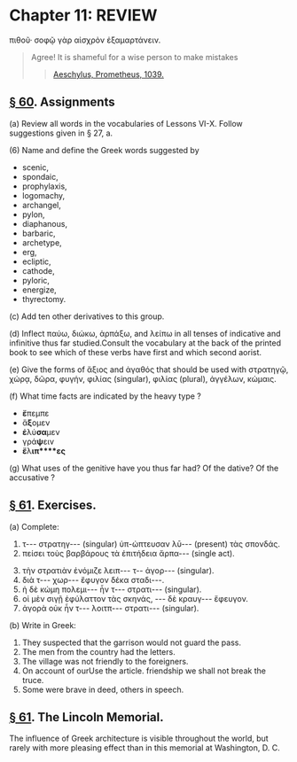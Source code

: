 # Chapter 11: REVIEW




<quote><l part="F">πιθοῦ· σοφῷ γὰρ αἰσχρὸν ἐξαμαρτάνειν.

>  Agree! It is shameful for a wise person to make mistakes<br/>
>> [Aeschylus, Prometheus, 1039.](https://scaife.perseus.org/reader/urn:cts:greekLit:tlg0085.tlg003.perseus-grc2:1039/)



## [§ 60](#para60). Assignments




(a) Review all words in the vocabularies of Lessons VI-X. Follow suggestions given in § 27, a.



(6) Name and define the Greek words suggested by

- scenic, 
- spondaic, 
- prophylaxis, 
- logomachy, 
- archangel, 
- pylon,
- diaphanous, 
- barbaric, 
- archetype, 
- erg, 
- ecliptic, 
- cathode,
- pyloric, 
- energize, 
- thyrectomy.




(c) Add ten other derivatives to this group.



(d) Inflect παύω, διώκω, ἁρπάξω, and λείπω in all tenses
of indicative and infinitive thus far studied.<note>Consult the vocabulary at the back of the printed book to see which of these verbs have first and which second aorist.</note>



(e) Give the forms of ἄξιος and ἀγαθός that should be
used with στρατηγῷ, χώρᾳ, δῶρα, φυγήν, φιλίας (singular),
φιλίας (plural), ἀγγέλων, κώμαις.



(f) What time facts are indicated by the heavy type ?

- **ἔ**πεμπε
- ἄ**ξ**ομεν
- **ἐ**λύ**σα**μεν
- γρά**ψ**ειν
- **ἔ**λ**ιπ****ες**



(g) What uses of the genitive have you thus far had?
Of the dative? Of the accusative ?

## [§ 61](#para61). Exercises.



(a) Complete:

1. τ--- στρατηγ--- (singular) ὑπ-ὠπτευσαν λῡ--- (present) τὰς σπονδάς. 
2. πείσει τοὺς βαρβάρους τὰ ἐπιτήδεια ἄρπα--- (single act). 

<pb n="35"/>

3. τὴν στρατιὰν ἐνόμιζε λειπ--- τ-- ἀγορ--- (singular). 
4. διὰ τ--- χωρ--- ἔφυγον δέκα σταδι---. 
5. ἡ δὲ κώμη πολεμι--- ἦν τ--- στρατι--- (singular). 
6. οἱ μὲν σιγῇ ἐφύλαττον τὰς σκηνάς, --- δὲ κραυγ--- ἔφευγον.
7. ἀγορὰ οὐκ ἦν τ--- λοιτπ--- στρατι--- (singular).

(b) Write in Greek:

1. They suspected that the garrison would not guard the pass. 
2. The men from the country had the letters. 
3. The village was not friendly to the foreigners. 
4. On account of our<note>Use the article.</note> friendship we shall not break the truce. 
5. Some were brave in deed, others in speech.


## [§ 61](#para61). The Lincoln Memorial.





The influence of Greek architecture is visible throughout the world, but rarely
with more pleasing effect than in this memorial at Washington, D. C.



<pb n="36"/>





